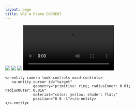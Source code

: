 ```yaml
---
layout: page
title: VR2 A Frame CURRENT
---
```

<script src="https://unpkg.com/aframe-mountain-component@0.3.3/dist/aframe-mountain-component.min.js"></script>

<a-scene>
  <a-assets>
    <a-asset-item id="tree-obj" src="/assets/firstlogo.obj"></a-asset-item>
    <a-asset-item id="tree-mtl" src="/assets/firstlogo.mtl"></a-asset-item>
    <img id="ground" src="/assets/ground.jpg">
    <img id="three" src="/assets/360.jpg">
    <img id="sky" src="/assets/skyfin.jpg">
    <video id="video" src="/assets/bg.mp4" autoplay loop crossorigin></video>
  </a-assets>

    <a-entity camera look-controls wasd-controls>
       <a-entity cursor id="target"
                 geometry="primitive: ring; radiusInner: 0.01; radiusOuter: 0.016"
                 material="color: yellow; shader: flat;"
                 position="0 0 -1"></a-entity>
    </a-entity>

  <a-entity position="0 1.2 -4" obj-model="obj: #tree-obj" look-at="#target" material="color: #fff; shader: flat;">
    <a-animation attribute="position" to="0 1.5 -4" direction="alternate" dur="2000"
    repeat="indefinite"></a-animation>
    <a-animation attribute="material.color" begin="mouseenter" dur="1" to="yellow"></a-animation>
    <a-animation attribute="material.color" begin="mouseleave" dur="1" to="white"></a-animation>
  </a-entity>

  <a-light type="ambient" color="#444" intensity="0.1"></a-light>
  <a-light type="point" intensity="0.3" position="0 1.2 -4">
    <a-animation attribute="position" to="0 1.5 -4" direction="alternate" dur="2000"
    repeat="indefinite"></a-animation>
    <a-animation attribute="material.color" begin="mouseenter" dur="1" to="yellow"></a-animation>
    <a-animation attribute="material.color" begin="mouseleave" dur="1" to="white"></a-animation>
  </a-light>

  <a-mountain id="mountain" color="white" shadowColor="black"></a-mountain>

  <a-plane material="metalness: 0.7" rotation="-90 0 0" color="#272727" height="1025" width="1025" position="0 -0.1 0"></a-plane>

  <a-videosphere src="#video" rotation="-90 0 0"></a-videosphere>

<!--  <a-sky color="black"></a-sky>-->

</a-scene>
